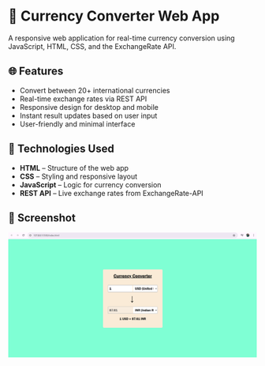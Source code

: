 # 💱 Currency Converter Web App

A responsive web application for real-time currency conversion using JavaScript, HTML, CSS, and the ExchangeRate API.

## 🌐 Features

- Convert between 20+ international currencies
- Real-time exchange rates via REST API
- Responsive design for desktop and mobile
- Instant result updates based on user input
- User-friendly and minimal interface

## 🚀 Technologies Used

- **HTML** – Structure of the web app  
- **CSS** – Styling and responsive layout  
- **JavaScript** – Logic for currency conversion  
- **REST API** – Live exchange rates from ExchangeRate-API  

## 📸 Screenshot

![Currency Converter Screenshot](ss.png) <!-- Add a real screenshot in your repo with this filename --> 


